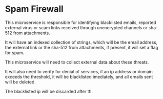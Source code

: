 # Spam Firewall

This microservice is responsible for identifying blacklisted emails, reported external virus or scam links received through unencrypted channels or sha-512 from attachments.

It will have an indexed collection of strings, which will be the email address, the external link or the sha-512 from attachments, if present, it will set a flag for spam.

This microservice will need to collect external data about these threats.

It will also need to verify for denial of services, if an ip address or domain exceeds the threshold, it will be blacklisted imediately, and all emails sent will be deleted.

The blacklisted ip will be discarded after ttl.
